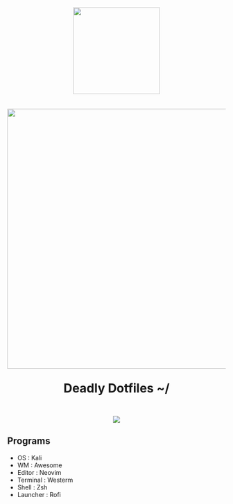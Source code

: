 
<h1 align="center">
  <img src="https://media.discordapp.net/attachments/1000372910042644500/1018811977361014794/unknown1.png" width="200px" /> <br>
 <br>
  <img src="https://media.discordapp.net/attachments/1000372910042644500/1018810823675756564/dividers-04.png?width=1160&height=97" width="600px" /> <br>
  <div align="center">

  <div align="center">
   <p>Deadly Dotfiles ~/</p>


  <img alt="" src="https://badges.pufler.dev/visits/synvatto/nixdots?style=for-the-badge&color=a6da95&logoColor=white&labelColor=24273a"/>
   <br>
</div>
</h1>

<p align="center"> 
  <img src="https://media.discordapp.net/attachments/987976220165697617/1018815679815753758/unknown.png?width=867&height=488">
</p> 



  
## Programs

  - OS : Kali
  - WM : Awesome
  - Editor : Neovim
  - Terminal : Westerm
  - Shell : Zsh
  - Launcher : Rofi

